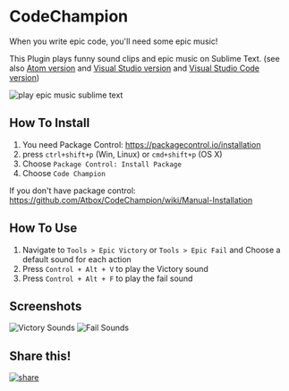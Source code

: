# CodeChampion

When you write epic code, you'll need some epic music!

This Plugin plays funny sound clips and epic music on Sublime Text. (see also [Atom version](https://github.com/Atbox/CodeChampion-Atom) and [Visual Studio version](https://github.com/Hameds/CodeChampion-VS) and [Visual Studio Code version](https://github.com/Hameds/CodeChampion-vscode))


![play epic music sublime text](https://image.ibb.co/hjDztv/code_champion_plugin.gif)



## How To Install
1. You need Package Control: https://packagecontrol.io/installation
2. press `ctrl+shift+p` (Win, Linux) or `cmd+shift+p` (OS X)
3. Choose `Package Control: Install Package`
4. Choose `Code Champion`

If you don't have package control:
https://github.com/Atbox/CodeChampion/wiki/Manual-Installation




## How To Use

1. Navigate to `Tools > Epic Victory` or `Tools > Epic Fail` and Choose a default sound for each action
2. Press `Control + Alt + V` to play the Victory sound
3. Press `Control + Alt + F` to play the fail sound


## Screenshots

![Victory Sounds](https://lh3.googleusercontent.com/-z_fsnrhsiN4/Vu_bkkbh6sI/AAAAAAAACPA/BTDPe51iWJga2YDj_PKzFoyAYq-IWdslwCCo/s676-Ic42/Screen%2BShot%2B2016-03-21%2Bat%2B4.00.22%2BPM.png)
![Fail Sounds](https://lh3.googleusercontent.com/-cYlcTYqBejY/Vu_bkdClpXI/AAAAAAAACO8/iuCSJ6qfvBQchM_H2iLvIsiMCY510W7swCCo/s631-Ic42/Screen%2BShot%2B2016-03-21%2Bat%2B4.00.38%2BPM.png)


## Share this!
[![share](https://static.addtoany.com/images/blog/tweet-button-2015.png)](https://twitter.com/intent/tweet?text=Code%20Champion%20-%20Play%20epic%20sound%20clips%20on%20Sublime%20Text.%20by%20%40atbox_io%20https://github.com/Atbox/CodeChampion/)
